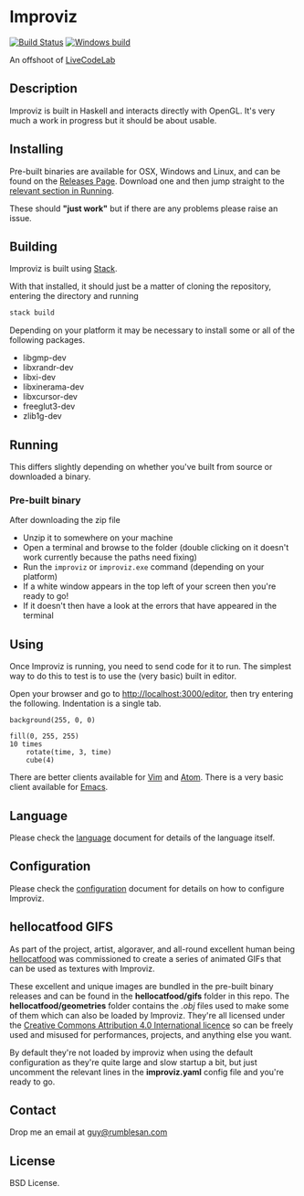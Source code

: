 # Improviz

[![Build Status](https://travis-ci.org/rumblesan/improviz.svg?branch=master)](https://travis-ci.org/rumblesan/improviz)
[![Windows build](https://ci.appveyor.com/api/projects/status/sv8a7mosacfsng2l?svg=true)](https://ci.appveyor.com/project/rumblesan/improviz)

An offshoot of [LiveCodeLab](https://livecodelab.net)


## Description

Improviz is built in Haskell and interacts directly with OpenGL. It's very much a work in progress but it should be about usable.


## Installing

Pre-built binaries are available for OSX, Windows and Linux, and can be found on the [Releases Page](https://github.com/rumblesan/improviz/releases). Download one and then jump straight to the [relevant section in Running](#pre-built-binary).

These should **"just work"** but if there are any problems please raise an issue.


## Building

Improviz is built using [Stack](https://docs.haskellstack.org/en/stable/README/).

With that installed, it should just be a matter of cloning the repository, entering the directory and running

```bash
stack build
```

Depending on your platform it may be necessary to install some or all of the following packages.

* libgmp-dev
* libxrandr-dev
* libxi-dev
* libxinerama-dev
* libxcursor-dev
* freeglut3-dev
* zlib1g-dev


## Running

This differs slightly depending on whether you've built from source or downloaded a binary.

### Pre-built binary

After downloading the zip file
* Unzip it to somewhere on your machine
* Open a terminal and browse to the folder (double clicking on it doesn't work currently because the paths need fixing)
* Run the `improviz` or `improviz.exe` command (depending on your platform)
* If a white window appears in the top left of your screen then you're ready to go!
* If it doesn't then have a look at the errors that have appeared in the terminal


## Using

Once Improviz is running, you need to send code for it to run. The simplest way to do this to test is to use the (very basic) built in editor.

Open your browser and go to [http://localhost:3000/editor](http://localhost:3000/editor), then try entering the following. Indentation is a single tab.

```
background(255, 0, 0)

fill(0, 255, 255)
10 times
	rotate(time, 3, time)
	cube(4)
```

There are better clients available for [Vim](https://github.com/rumblesan/improviz-vim) and [Atom](https://github.com/rumblesan/improviz-atom).
There is a very basic client available for [Emacs](https://github.com/rumblesan/improviz/tree/master/editor/emacs).


## Language

Please check the [language](docs/language.md) document for details of the language itself.


## Configuration

Please check the [configuration](docs/configuration.md) document for details on how to configure Improviz.


## hellocatfood GIFS

As part of the project, artist, algoraver, and all-round excellent human being [hellocatfood](https://hellocatfood.com) was commissioned to create a series of animated GIFs that can be used as textures with Improviz.

These excellent and unique images are bundled in the pre-built binary releases and can be found in the **hellocatfood/gifs** folder in this repo. The **hellocatfood/geometries** folder contains the *.obj* files used to make some of them which can also be loaded by Improviz. They're all licensed under the [Creative Commons Attribution 4.0 International licence](https://creativecommons.org/licenses/by/4.0/) so can be freely used and misused for performances, projects, and anything else you want.

By default they're not loaded by improviz when using the default configuration as they're quite large and slow startup a bit, but just uncomment the relevant lines in the **improviz.yaml** config file and you're ready to go.

## Contact

Drop me an email at guy@rumblesan.com


## License

BSD License.
